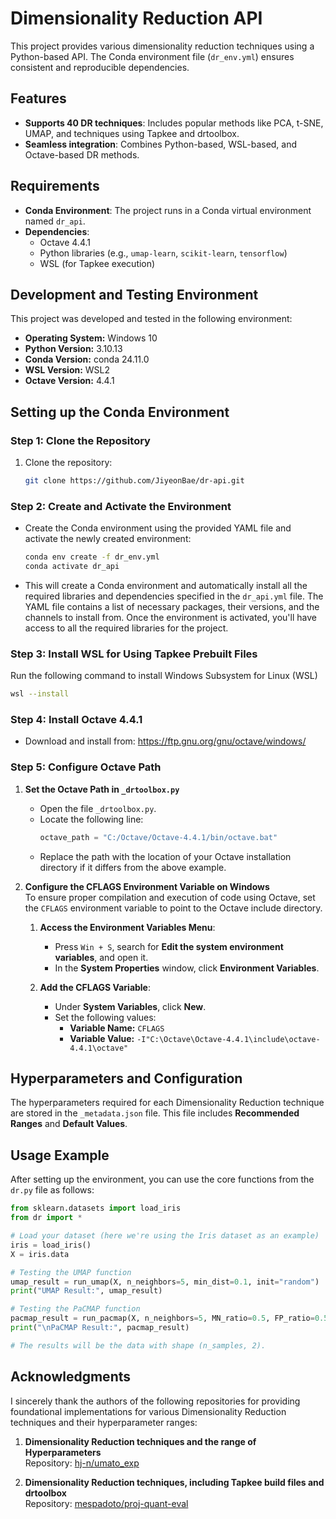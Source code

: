 # Dimensionality Reduction API

This project provides various dimensionality reduction techniques using a Python-based API. The Conda environment file (`dr_env.yml`) ensures consistent and reproducible dependencies.


## Features
- **Supports 40 DR techniques**: Includes popular methods like PCA, t-SNE, UMAP, and techniques using Tapkee and drtoolbox.
- **Seamless integration**: Combines Python-based, WSL-based, and Octave-based DR methods.

## Requirements
- **Conda Environment**: The project runs in a Conda virtual environment named `dr_api`.
- **Dependencies**:
  - Octave 4.4.1
  - Python libraries (e.g., `umap-learn`, `scikit-learn`, `tensorflow`)
  - WSL (for Tapkee execution)

## Development and Testing Environment
This project was developed and tested in the following environment:
- **Operating System:** Windows 10
- **Python Version:** 3.10.13
- **Conda Version:** conda 24.11.0
- **WSL Version:** WSL2
- **Octave Version:** 4.4.1
  
## Setting up the Conda Environment

### Step 1: Clone the Repository
1. Clone the repository:
   ```bash
   git clone https://github.com/JiyeonBae/dr-api.git
   ```

### Step 2: Create and Activate the Environment
- Create the Conda environment using the provided YAML file and activate the newly created environment:
   ```bash
   conda env create -f dr_env.yml
   conda activate dr_api
   ```
- This will create a Conda environment and automatically install all the required libraries and dependencies specified in the `dr_api.yml` file. The YAML file contains a list of necessary packages, their versions, and the channels to install from. Once the environment is activated, you'll have access to all the required libraries for the project.

### Step 3: Install WSL for Using Tapkee Prebuilt Files
Run the following command to install Windows Subsystem for Linux (WSL)
   ```bash
  wsl --install
   ```
### Step 4: Install Octave 4.4.1
- Download and install from: https://ftp.gnu.org/gnu/octave/windows/

### Step 5: Configure Octave Path

1. **Set the Octave Path in `_drtoolbox.py`**  
   - Open the file `_drtoolbox.py`.
   - Locate the following line:
     ```python
     octave_path = "C:/Octave/Octave-4.4.1/bin/octave.bat"
     ```
   - Replace the path with the location of your Octave installation directory if it differs from the above example.

2. **Configure the CFLAGS Environment Variable on Windows**  
   To ensure proper compilation and execution of code using Octave, set the `CFLAGS` environment variable to point to the Octave include directory.
  
    1. **Access the Environment Variables Menu**:
       - Press `Win + S`, search for **Edit the system environment variables**, and open it.
       - In the **System Properties** window, click **Environment Variables**.
    
    2. **Add the CFLAGS Variable**:
       - Under **System Variables**, click **New**.
       - Set the following values:
         - **Variable Name:** `CFLAGS`
         - **Variable Value:** `-I"C:\Octave\Octave-4.4.1\include\octave-4.4.1\octave"`

     
## Hyperparameters and Configuration

The hyperparameters required for each Dimensionality Reduction technique are stored in the `_metadata.json` file. 
This file includes **Recommended Ranges** and **Default Values**.

## Usage Example
After setting up the environment, you can use the core functions from the `dr.py` file as follows:
```python
from sklearn.datasets import load_iris
from dr import *

# Load your dataset (here we're using the Iris dataset as an example)
iris = load_iris()
X = iris.data

# Testing the UMAP function
umap_result = run_umap(X, n_neighbors=5, min_dist=0.1, init="random")
print("UMAP Result:", umap_result)

# Testing the PaCMAP function
pacmap_result = run_pacmap(X, n_neighbors=5, MN_ratio=0.5, FP_ratio=0.5, init="random")
print("\nPaCMAP Result:", pacmap_result)

# The results will be the data with shape (n_samples, 2).
```


## Acknowledgments

I sincerely thank the authors of the following repositories for providing foundational implementations for various Dimensionality Reduction techniques and their hyperparameter ranges:

1. **Dimensionality Reduction techniques and the range of Hyperparameters**  
   Repository: [hj-n/umato_exp](https://github.com/hj-n/umato_exp/blob/master/_final_exp/_dr_provider.py)

2. **Dimensionality Reduction techniques, including Tapkee build files and drtoolbox**  
   Repository: [mespadoto/proj-quant-eval](https://github.com/mespadoto/proj-quant-eval/blob/master/code/01_data_collection/projections.py)


